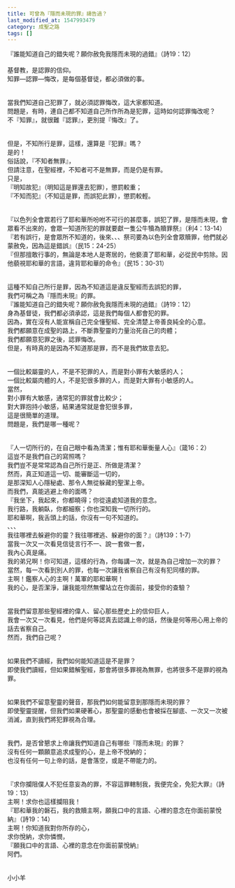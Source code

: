 ```yaml
---
title: 可曾為『隱而未現的罪』禱告過？
last_modified_at: 1547993479
category: 成聖之路
tags: []
---
```


『誰能知道自己的錯失呢？願你赦免我隱而未現的過錯』（詩19：12）<br><!--more--><br>基督教，是認罪的信仰。<br>知罪—認罪—悔改，是每個基督徒，都必須做的事。<br><br><br>當我們知道自己犯罪了，就必須認罪悔改，這大家都知道。<br>問題是，有時，連自己都不知道自己所作所為是犯罪，這時如何認罪悔改呢？<br>不『知罪』，就很難『認罪』，更別提『悔改』了。<br><br><br>但是，不知所行是罪，這樣，還算是『犯罪』嗎？<br>是的！<br>俗話說，『不知者無罪』，<br>但請注意，在聖經裡，不知者可不是無罪，而是仍是有罪。<br>只是，<br>『明知故犯』（明知這是罪還去犯罪），懲罰較重；<br>『不知而犯』（不知這是罪，而誤犯此罪），懲罰較輕。<br><br><br>『以色列全會眾若行了耶和華所吩咐不可行的甚麼事，誤犯了罪，是隱而未現，會眾看不出來的，會眾一知道所犯的罪就要獻一隻公牛犢為贖罪祭』（利4：13-14）<br>『若有誤行，是會眾所不知道的，後來、、、祭司要為以色列全會眾贖罪，他們就必蒙赦免，因為這是錯誤』（民15：24-25）<br>『但那擅敢行事的，無論是本地人是寄居的，他褻瀆了耶和華，必從民中剪除。因他藐視耶和華的言語，違背耶和華的命令』（民15：30-31）<br><br><br>這種不知自己所行是罪，因為不知道這是違反聖經而去誤犯的罪，<br>我們可稱之為『隱而未現』的罪。<br>『誰能知道自己的錯失呢？願你赦免我隱而未現的過錯』（詩19：12）<br>身為基督徒，我們都必須承認，這是我們每個人都會犯的罪。<br>因為，實在沒有人能宣稱自己完全懂聖經、完全清楚上帝善良純全的心意。<br>我們都願意在成聖的路上，不斷靠聖靈的力量治死自己的肉體；<br>我們都願意犯罪之後，認罪悔改。<br>但是，有時真的是因為不知道那是罪，而不是我們故意去犯。<br><br><br>一個比較屬靈的人，不是不犯罪的人，而是對小罪有大敏感的人；<br>一個比較屬肉體的人，不是犯很多罪的人，而是對大罪有小敏感的人。<br>當然，<br>對小罪有大敏感，通常犯的罪就會比較少；<br>對大罪抱持小敏感，結果通常就是會犯很多罪，<br>這是很簡單的道理。<br>問題是，我們是哪一種呢？<br><br><br>『人一切所行的，在自己眼中看為清潔；惟有耶和華衡量人心』（箴16：2）<br>這豈不是我們自己的寫照嗎？<br>我們豈不是常常認為自己所行是正、所做是清潔？<br>然而，真正知道這一切、能審斷這一切的，<br>是那深知人心隱秘處、那令人無從躲藏的聖潔上帝。<br>而我們，真能逃避上帝的面嗎？<br>『我坐下，我起來，你都曉得；你從遠處知道我的意念。<br>我行路，我躺臥，你都細察；你也深知我一切所行的。<br>耶和華啊，我舌頭上的話，你沒有一句不知道的。<br>、、、<br>我往哪裡去躲避你的靈？我往哪裡逃、躲避你的面？』（詩139：1-7）<br>當我一次又一次看見信徒言行不一、說一套做一套，<br>我內心真是痛。<br>我的弟兄啊！你可知道，這樣的行為，你每講一次，就是為自己增加一次的罪？<br>當然，每一次看到別人的罪，也每一次讓我省察自己有沒有犯同樣的罪。<br>主啊！鑑察人心的主啊！萬軍的耶和華啊！<br>我的心，是否潔淨，讓我能坦然無懼站立在你面前，接受你的查驗？<br><br><br>當我們留意那些聖經裡的偉人、留心那些歷史上的信仰巨人，<br>我會一次又一次看見，他們是何等認真去認識上帝的話，然後是何等用心用上帝的話去省察自己。<br>然而，我們自己呢？<br><br><br>如果我們不讀經，我們如何能知道這是不是罪？<br>即使我們讀經，但如果錯解聖經，那會將很多罪視為無罪，也將很多不是罪的視為罪。<br><br><br>如果我們不留意聖靈的聲音，那我們如何能留意到那隱而未現的罪？<br>即使聖靈提醒，但我們如果硬著心，那聖靈的感動也會被採在腳底、一次又一次被消滅，直到我們將犯罪視為合理。<br><br><br>我們，是否曾懇求上帝讓我們知道自己有哪些『隱而未現』的罪？<br>沒有任何一顆願意追求成聖的心，是上帝不悅納的；<br>也沒有任何一句上帝的話，是會落空，或是不帶能力的。<br><br><br>『求你攔阻僕人不犯任意妄為的罪，不容這罪轄制我，我便完全，免犯大罪』（詩19：13）<br>主啊！求你也這樣攔阻我！<br>『耶和華我的磐石，我的救贖主啊，願我口中的言語、心裡的意念在你面前蒙悅納』（詩19：14）<br>主啊！你知道我對你所存的心，<br>求你悅納，求你憐憫，<br>『願我口中的言語、心裡的意念在你面前蒙悅納』<br>阿們。<br><br><br>小小羊<br><br><p>&nbsp;</p><br><br><br><br>
